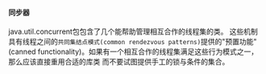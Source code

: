 #### 同步器
java.util.concurrent包包含了几个能帮助管理相互合作的线程集的类。
这些机制具有线程之间的`共同集结点模式(common rendezvous patterns)`提供的"预置功能"(canned 
functionality)。如果有一个相互合作的线程集满足这些行为模式之一，那么应该直接重用合适的库类
而不要试图提供手工的锁与条件的集合。

